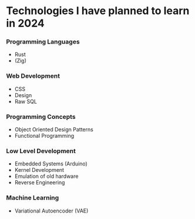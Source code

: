 # Technologies I have planned to learn in 2024


### Programming Languages

- Rust
- (Zig)


### Web Development

- CSS
- Design
- Raw SQL


### Programming Concepts

- Object Oriented Design Patterns
- Functional Programming


### Low Level Development

- Embedded Systems (Arduino)
- Kernel Development
- Emulation of old hardware
- Reverse Engineering


### Machine Learning

- Variational Autoencoder (VAE)
